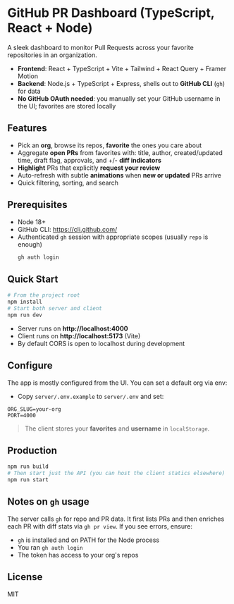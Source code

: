 # GitHub PR Dashboard (TypeScript, React + Node)

A sleek dashboard to monitor Pull Requests across your favorite repositories in an organization.
- **Frontend**: React + TypeScript + Vite + Tailwind + React Query + Framer Motion
- **Backend**: Node.js + TypeScript + Express, shells out to **GitHub CLI** (`gh`) for data
- **No GitHub OAuth needed**: you manually set your GitHub username in the UI; favorites are stored locally

## Features
- Pick an **org**, browse its repos, **favorite** the ones you care about
- Aggregate **open PRs** from favorites with: title, author, created/updated time, draft flag, approvals, and +/- **diff indicators**
- **Highlight** PRs that explicitly **request your review**
- Auto-refresh with subtle **animations** when **new or updated** PRs arrive
- Quick filtering, sorting, and search

## Prerequisites
- Node 18+
- GitHub CLI: https://cli.github.com/
- Authenticated `gh` session with appropriate scopes (usually `repo` is enough)
  ```bash
  gh auth login
  ```

## Quick Start
```bash
# From the project root
npm install
# Start both server and client
npm run dev
```

- Server runs on **http://localhost:4000**
- Client runs on **http://localhost:5173** (Vite)
- By default CORS is open to localhost during development

## Configure
The app is mostly configured from the UI. You can set a default org via env:

- Copy `server/.env.example` to `server/.env` and set:
```
ORG_SLUG=your-org
PORT=4000
```

> The client stores your **favorites** and **username** in `localStorage`.

## Production
```bash
npm run build
# Then start just the API (you can host the client statics elsewhere)
npm run start
```

## Notes on `gh` usage
The server calls `gh` for repo and PR data. It first lists PRs and then enriches each PR with diff stats via `gh pr view`.
If you see errors, ensure:
- `gh` is installed and on PATH for the Node process
- You ran `gh auth login`
- The token has access to your org's repos

## License
MIT
